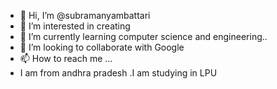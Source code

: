 - 👋 Hi, I’m @subramanyambattari
- 👀 I’m interested in creating
- 🌱 I’m currently learning computer science and engineering..
- 💞️ I’m looking to collaborate with Google
- 📫 How to reach me ...
- I am from andhra pradesh .I am studying in LPU

<!---
subramanyambattari/subramanyambattari is a ✨ special ✨ repository because its `README.md` (this file) appears on your GitHub profile.
You can click the Preview link to take a look at your changes.
--->
